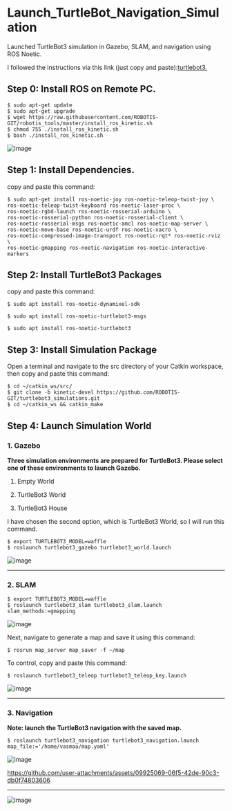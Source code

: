 # Launch_TurtleBot_Navigation_Simulation
Launched TurtleBot3 simulation in Gazebo, SLAM, and navigation using ROS Noetic.

I followed the instructions via this link (just copy and paste):[turtlebot3.](https://emanual.robotis.com/docs/en/platform/turtlebot3/quick-start/)

## Step 0: Install ROS on Remote PC.
 ```
$ sudo apt-get update
$ sudo apt-get upgrade
$ wget https://raw.githubusercontent.com/ROBOTIS-GIT/robotis_tools/master/install_ros_kinetic.sh
$ chmod 755 ./install_ros_kinetic.sh 
$ bash ./install_ros_kinetic.sh
 ```
![image](https://github.com/user-attachments/assets/6e084ec9-ef0d-4520-b082-33cf3242a641)

## Step 1: Install Dependencies.
copy and paste this command:
 ```
$ sudo apt-get install ros-noetic-joy ros-noetic-teleop-twist-joy \
ros-noetic-teleop-twist-keyboard ros-noetic-laser-proc \
ros-noetic-rgbd-launch ros-noetic-rosserial-arduino \
ros-noetic-rosserial-python ros-noetic-rosserial-client \
ros-noetic-rosserial-msgs ros-noetic-amcl ros-noetic-map-server \
ros-noetic-move-base ros-noetic-urdf ros-noetic-xacro \
ros-noetic-compressed-image-transport ros-noetic-rqt* ros-noetic-rviz \
ros-noetic-gmapping ros-noetic-navigation ros-noetic-interactive-markers

 ```
## Step 2: Install TurtleBot3 Packages
copy and paste this command:
 ```
$ sudo apt install ros-noetic-dynamixel-sdk
 ```
 ```
$ sudo apt install ros-noetic-turtlebot3-msgs
 ```
 ```
$ sudo apt install ros-noetic-turtlebot3
 ```
## Step 3: Install Simulation Package
Open a terminal and navigate to the src directory of your Catkin workspace, then copy and paste this command:
 ```
$ cd ~/catkin_ws/src/
$ git clone -b kinetic-devel https://github.com/ROBOTIS-GIT/turtlebot3_simulations.git
$ cd ~/catkin_ws && catkin_make
 ```

## Step 4: Launch Simulation World
### 1. Gazebo 

**Three simulation environments are prepared for TurtleBot3. Please select one of these environments to launch Gazebo.**

1. Empty World

2. TurtleBot3 World

3. TurtleBot3 House

I have chosen the second option, which is TurtleBot3 World, so I will run this command.

 ```
$ export TURTLEBOT3_MODEL=waffle
$ roslaunch turtlebot3_gazebo turtlebot3_world.launch
 ```
![image](https://github.com/user-attachments/assets/5c7fae41-ebc9-4412-b638-a35fe28f2fe5)

----------------------------------------------------------------------------------------
### 2. SLAM 

 ```
$ export TURTLEBOT3_MODEL=waffle
$ roslaunch turtlebot3_slam turtlebot3_slam.launch slam_methods:=gmapping
 ```
![image](https://github.com/user-attachments/assets/f6fbee91-bc2e-48dd-abd4-92dd2ae5d207)

Next, navigate to generate a map and save it using this command:
 ```
$ rosrun map_server map_saver -f ~/map
 ```
To control, copy and paste this command: 
 ```
$ roslaunch turtlebot3_teleop turtlebot3_teleop_key.launch
``` 
![image](https://github.com/user-attachments/assets/31b21854-8bb0-44eb-aacd-26a9b198bb08)


----------------------------------------------------------------------------------------

### 3. Navigation 
**Note: launch the TurtleBot3 navigation with the saved map.**
```
$ roslaunch turtlebot3_navigation turtlebot3_navigation.launch map_file:='/home/vasmaa/map.yaml'
 ```
![image](https://github.com/user-attachments/assets/34ed0745-3ef8-497f-bc36-25a5af6f69e7)


https://github.com/user-attachments/assets/09925069-06f5-42de-90c3-db0f74803606



--------------------------------------------------------------------------------------
![image](https://github.com/user-attachments/assets/87faeddb-9611-49d9-bcfa-6ff6365dc257)
